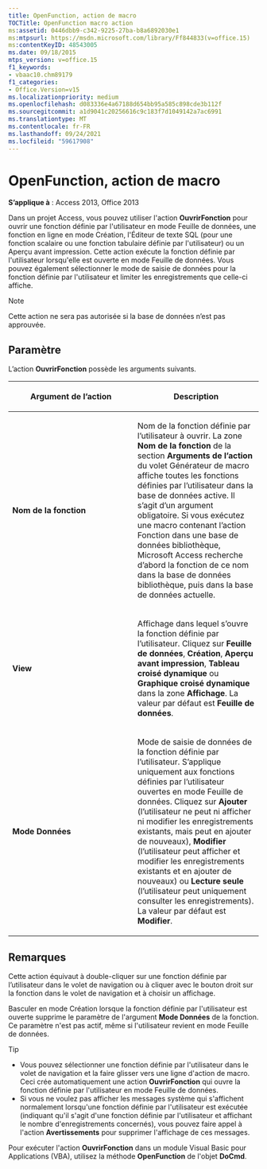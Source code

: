 ```yaml
---
title: OpenFunction, action de macro
TOCTitle: OpenFunction macro action
ms:assetid: 0446dbb9-c342-9225-27ba-b8a6892030e1
ms:mtpsurl: https://msdn.microsoft.com/library/Ff844833(v=office.15)
ms:contentKeyID: 48543005
ms.date: 09/18/2015
mtps_version: v=office.15
f1_keywords:
- vbaac10.chm89179
f1_categories:
- Office.Version=v15
ms.localizationpriority: medium
ms.openlocfilehash: d083336e4a67188d654bb95a585c898cde3b112f
ms.sourcegitcommit: a1d9041c20256616c9c183f7d1049142a7ac6991
ms.translationtype: MT
ms.contentlocale: fr-FR
ms.lasthandoff: 09/24/2021
ms.locfileid: "59617908"
---
```

# <a name="openfunction-macro-action"></a>OpenFunction, action de macro

**S’applique à** : Access 2013, Office 2013

Dans un projet Access, vous pouvez utiliser l'action **OuvrirFonction** pour ouvrir une fonction définie par l'utilisateur en mode Feuille de données, une fonction en ligne en mode Création, l'Éditeur de texte SQL (pour une fonction scalaire ou une fonction tabulaire définie par l'utilisateur) ou un Aperçu avant impression. Cette action exécute la fonction définie par l'utilisateur lorsqu'elle est ouverte en mode Feuille de données. Vous pouvez également sélectionner le mode de saisie de données pour la fonction définie par l'utilisateur et limiter les enregistrements que celle-ci affiche.

> [!NOTE]
> Cette action ne sera pas autorisée si la base de données n’est pas approuvée. 

## <a name="setting"></a>Paramètre

L’action **OuvrirFonction** possède les arguments suivants.

<table>
<colgroup>
<col style="width: 50%" />
<col style="width: 50%" />
</colgroup>
<thead>
<tr class="header">
<th><p>Argument de l’action</p></th>
<th><p>Description</p></th>
</tr>
</thead>
<tbody>
<tr class="odd">
<td><p><strong>Nom de la fonction</strong></p></td>
<td><p>Nom de la fonction définie par l’utilisateur à ouvrir. La zone <strong>Nom de la fonction</strong> de la section <strong>Arguments de l’action</strong> du volet Générateur de macro affiche toutes les fonctions définies par l’utilisateur dans la base de données active. Il s’agit d’un argument obligatoire. Si vous exécutez <strong></strong> une macro contenant l’action Fonction dans une base de données bibliothèque, Microsoft Access recherche d’abord la fonction de ce nom dans la base de données bibliothèque, puis dans la base de données actuelle.</p></td>
</tr>
<tr class="even">
<td><p><strong>View</strong></p></td>
<td><p>Affichage dans lequel s’ouvre la fonction définie par l’utilisateur. Cliquez sur <strong>Feuille de données</strong>, <strong>Création</strong>, <strong>Aperçu avant impression</strong>, <strong>Tableau croisé dynamique</strong> ou <strong>Graphique croisé dynamique</strong> dans la zone <strong>Affichage</strong>. La valeur par défaut est <strong>Feuille de données</strong>.</p></td>
</tr>
<tr class="odd">
<td><p><strong>Mode Données</strong></p></td>
<td><p>Mode de saisie de données de la fonction définie par l’utilisateur. S’applique uniquement aux fonctions définies par l’utilisateur ouvertes en mode Feuille de données. Cliquez sur <strong>Ajouter</strong> (l’utilisateur ne peut ni afficher ni modifier les enregistrements existants, mais peut en ajouter de nouveaux), <strong>Modifier</strong> (l’utilisateur peut afficher et modifier les enregistrements existants et en ajouter de nouveaux) ou <strong>Lecture seule</strong> (l’utilisateur peut uniquement consulter les enregistrements). La valeur par défaut est <strong>Modifier</strong>.</p></td>
</tr>
</tbody>
</table>


## <a name="remarks"></a>Remarques

Cette action équivaut à double-cliquer sur une fonction définie par l’utilisateur dans le volet de navigation ou à cliquer avec le bouton droit sur la fonction dans le volet de navigation et à choisir un affichage.

Basculer en mode Création lorsque la fonction définie par l'utilisateur est ouverte supprime le paramètre de l'argument **Mode Données** de la fonction. Ce paramètre n'est pas actif, même si l'utilisateur revient en mode Feuille de données.

> [!TIP]
> - Vous pouvez sélectionner une fonction définie par l'utilisateur dans le volet de navigation et la faire glisser vers une ligne d'action de macro. Ceci crée automatiquement une action **OuvrirFonction** qui ouvre la fonction définie par l'utilisateur en mode Feuille de données.
> - Si vous ne voulez pas afficher les messages système qui s'affichent normalement lorsqu'une fonction définie par l'utilisateur est exécutée (indiquant qu'il s'agit d'une fonction définie par l'utilisateur et affichant le nombre d'enregistrements concernés), vous pouvez faire appel à l'action **Avertissements** pour supprimer l'affichage de ces messages.

Pour exécuter l'action **OuvrirFonction** dans un module Visual Basic pour Applications (VBA), utilisez la méthode **OpenFunction** de l'objet **DoCmd**.

